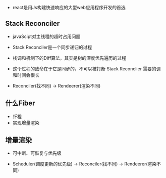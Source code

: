 - react是用Js构建快速响应的大型web应用程序开发的首选

## Stack Reconciler
- javaScipt对主线程的超时占用问题
- Stack Reconciler是一个同步递归的过程
- 栈调和机制下的Diff算法，其实是树的深度优先遍历的过程
- 这个过程的致命在于它是同步的，不可以被打断  Stack Reconclier 需要的调和时间会很长

- Reconciler(找不同) -> Rendeerer(渲染不同)


## 什么Fiber
- 纤程
- 实现增量渲染

## 增量渲染
- 可中断、可恢复与优先级

- Scheduler(调度更新的优先级) -> Reconciler(找不同) -> Rendeerer(渲染不同)

